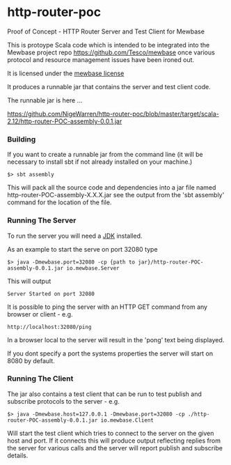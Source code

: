 # http-router-poc

Proof of Concept - HTTP Router Server and Test Client for Mewbase

This is protoype Scala code which is intended to be integrated into the Mewbase project repo https://github.com/Tesco/mewbase 
once various protocol and resource management issues have been ironed out.

It is licensed under the [mewbase license]( https://github.com/Tesco/mewbase/blob/master/LICENSE.txt )

It produces a runnable jar that contains the server and test client code.

The runnable jar is here ...

https://github.com/NigeWarren/http-router-poc/blob/master/target/scala-2.12/http-router-POC-assembly-0.0.1.jar


### Building 

If you want to create a runnable jar from the command line (it will be necessary to install sbt if not 
already installed on your machine.)

`$> sbt assembly`

This will pack all the source code and dependencies into a jar file named  http-router-POC-assembly-X.X.X.jar see the 
output from the 'sbt assembly' command for the location of the file.


### Running The Server

To run the server you will need a [JDK]( http://www.oracle.com/technetwork/java/javase/downloads/index.html ) installed.

As an example to start the serve on port 32080 type

`$> java -Dmewbase.port=32080 -cp {path to jar}/http-router-POC-assembly-0.0.1.jar io.mewbase.Server`

This will output

`Server Started on port 32080`

It is possible to ping the server with an HTTP GET command from any browser or client - e.g.

`http://localhost:32080/ping`

In a browser local to the server will result in the 'pong' text being displayed.

If you dont specify a port the systems properties the server will start on 8080 by default.


### Running The Client

The jar also contains a test client that can be run to test publish and subscribe protocols to the server - e.g.

`$> java -Dmewbase.host=127.0.0.1 -Dmewbase.port=32080 -cp ./http-router-POC-assembly-0.0.1.jar io.mewbase.Client`

Will start the test client which tries to connect to the server on the given host and port. If it connects
this will produce output reflecting replies from the server for various calls and the server will report publish
and subscribe details.

